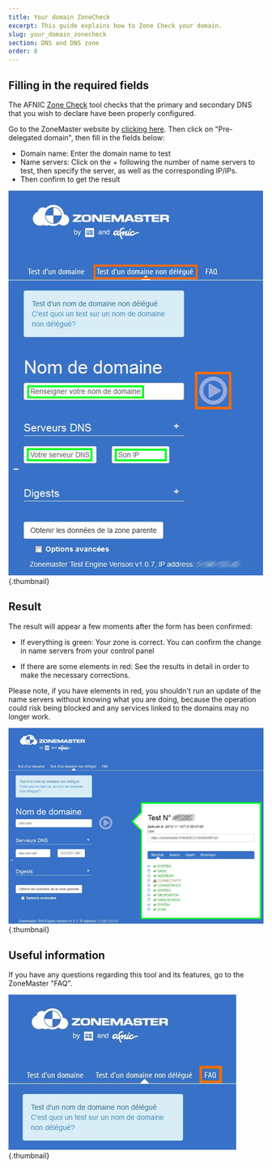 ```yaml
---
title: Your domain ZoneCheck
excerpt: This guide explains how to Zone Check your domain.
slug: your_domain_zonecheck
section: DNS and DNS zone
order: 8
---
```



## Filling in the required fields
The AFNIC [Zone Check](https://zonemaster.fr/) tool checks that the primary and secondary DNS that you wish to declare have been properly configured. 

Go to the ZoneMaster website by [clicking here](https://zonemaster.fr/). Then click on "Pre-delegated domain", then fill in the fields below:


- Domain name: Enter the domain name to test
- Name servers: Click on the + following the number of name servers to test, then specify the server, as well as the corresponding IP/IPs. 
- Then confirm to get the result



![](images/img_3213.jpg){.thumbnail}


## Result
The result will appear a few moments after the form has been confirmed:


- If everything is green: Your zone is correct. You can confirm the change in name servers from your control panel

- If there are some elements in red: See the results in detail in order to make the necessary corrections. 

Please note, if you have elements in red, you shouldn't run an update of the name servers without knowing what you are doing, because the operation could risk being blocked and any services linked to the domains may no longer work.

![](images/img_3211.jpg){.thumbnail}


## Useful information
If you have any questions regarding this tool and its features, go to the ZoneMaster "FAQ".

![](images/img_3212.jpg){.thumbnail}

